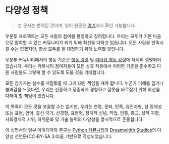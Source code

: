 # 다양성 정책
> 본 문서는 번역된 것이며, 영어 원문은 [여기](https://ubuntu.com/community/ethos/diversity)에서 확인 가능합니다.

우분투 프로젝트는 모든 사람의 참여를 환영하고 장려합니다. 우리는 모두가 기쁜 마음으로 참여할 수 있는 커뮤니티가 되기 위해 최선을 다하고 있습니다. 모든 사람을 만족시킬 수는 없겠지만, 항상 모두를 잘 대접하기 위해 노력할 것입니다.

우분투 커뮤니티에서의 행동 기준은 [행동 강령](../code-of-conduct) 및 [리더십 행동 강령](../code-of-conduct#leadership)에 자세히 설명되어 있습니다. 우리는 커뮤니티 참여자들이 모든 상호 작용에서 이러한 기준을 준수하고 다른 사람들도 그렇게 할 수 있도록 도울 것을 기대합니다.

모든 참가자는 실수를 저질렀을 때 그에 대한 책임을 져야 합니다. 누군가 피해를 입거나 불쾌감을 느꼈다면, 우리는 신중하고 정중하게 경청하고 잘못을 바로잡기 위해 최선을 다해야 할 책임이 있습니다.

이 목록이 모든 것을 포괄할 수는 없지만, 우리는 연령, 문화, 민족, 유전자형, 성 정체성 또는 표현, 언어, 출신 국가, 신경형, 표현형, 정치적 신념, 직업, 인종, 종교, 성적 지향, 사회경제적 지위, 하위문화 및 기술 능력의 다양성을 명시적으로 존중합니다.

이 성명서의 일부 아이디어와 문구는 [Python 커뮤니티](https://www.python.org/community/diversity/)와 [Dreamwidth Studios](https://www.dreamwidth.org/legal/diversity)의 다양성 선언문(CC-BY-SA 3.0)을 기반으로 작성되었습니다.
